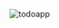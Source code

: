 ![todoapp](https://github.com/tommi-miettinen/serverless-demo/assets/63008431/7138895a-9957-4b54-bfbd-451fe6bb30d9)
